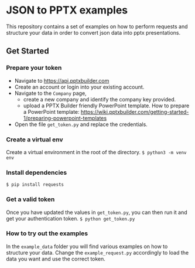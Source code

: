 # JSON to PPTX examples
This repository contains a set of examples on how to perform requests and structure your data in order to convert json data into pptx presentations.

## Get Started

### Prepare your token
- Navigate to https://api.pptxbuilder.com 
- Create an account or login into your existing account.
- Navigate to the `Company` page, 
     - create a new company and identify the company key provided.
     - upload a PPTX Builder friendly PowerPoint template. How to prepare a PowerPoint template: https://wiki.pptxbuilder.com/getting-started-1/preparing-powerpoint-templates
- Open the file `get_token.py` and replace the credentials.

### Create a virtual env
Create a virtual environment in the root of the directory.
``` $ python3 -m venv env ```

### Install dependencies
``` $ pip install requests ```

### Get a valid token
Once you have updated the values in `get_token.py`, you can then run it and get your authentication token.
``` $ python get_token.py ```

### How to try out the examples
In the `example_data` folder you will find various examples on how to structure your data. Change the `example_request.py` accordingly to load the data you want and use the correct token.



